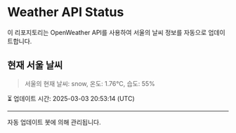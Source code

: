 
# Weather API Status

이 리포지토리는 OpenWeather API를 사용하여 서울의 날씨 정보를 자동으로 업데이트합니다.

## 현재 서울 날씨
> 서울의 현재 날씨: snow, 온도: 1.76°C, 습도: 55%

⏳ 업데이트 시간: 2025-03-03 20:53:14 (UTC)

---
자동 업데이트 봇에 의해 관리됩니다.
